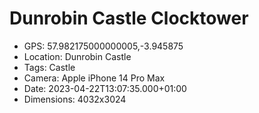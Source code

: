 # Dunrobin Castle Clocktower

- GPS: 57.982175000000005,-3.945875
- Location: Dunrobin Castle
- Tags: Castle
- Camera: Apple iPhone 14 Pro Max
- Date: 2023-04-22T13:07:35.000+01:00
- Dimensions: 4032x3024
